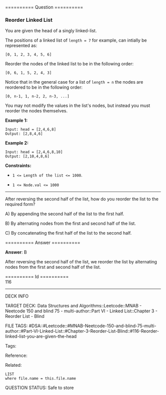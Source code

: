========== Question ==========  

### Reorder Linked List

You are given the head of a singly linked-list.

The positions of a linked list of `length = 7` for example, can intially be represented as:

`[0, 1, 2, 3, 4, 5, 6]`

Reorder the nodes of the linked list to be in the following order:

`[0, 6, 1, 5, 2, 4, 3]`

Notice that in the general case for a list of `length = n` the nodes are reordered to be in the following order:

`[0, n-1, 1, n-2, 2, n-3, ...]`

You may not modify the values in the list's nodes, but instead you must reorder the nodes themselves.

**Example 1:**

```
Input: head = [2,4,6,8]
Output: [2,8,4,6]
```

**Example 2:**

```
Input: head = [2,4,6,8,10]
Output: [2,10,4,8,6]
```

**Constraints:**

-   `1 <= Length of the list <= 1000`.

-   `1 <= Node.val <= 1000`

---

After reversing the second half of the list, how do you reorder the list to the required form?

A) By appending the second half of the list to the first half.

B) By alternating nodes from the first and second half of the list.

C) By concatenating the first half of the list to the second half.  

========== Answer ==========  

**Answer**: B

After reversing the second half of the list, we reorder the list by alternating nodes from the first and second half of the list.

========== Id ==========  
116

---

DECK INFO

TARGET DECK: Data Structures and Algorithms::Leetcode::MNAB - Neetcode 150 and blind 75 - multi-author::Part VI - Linked List::Chapter 3 - Reorder List - Blind

FILE TAGS: #DSA::#Leetcode::#MNAB-Neetcode-150-and-blind-75-multi-author::#Part-VI-Linked-List::#Chapter-3-Reorder-List-Blind::#116-Reorder-linked-list-you-are-given-the-head

Tags:

Reference:

Related:

```dataview
LIST
where file.name = this.file.name
```

QUESTION STATUS: Safe to store
